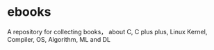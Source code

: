 # ebooks

A repository for collecting books， about C, C plus plus, Linux Kernel, Compiler, OS, Algorithm, ML and DL
